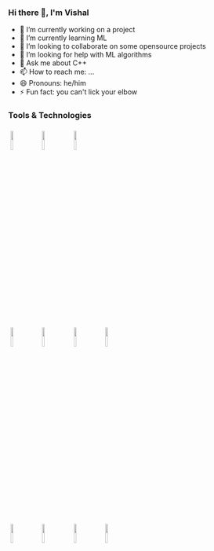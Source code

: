 ### Hi there 👋, I'm Vishal

<!--
**blog-a1/blog-a1** is a ✨ _special_ ✨ repository because its `README.md` (this file) appears on your GitHub profile.

Here are some ideas to get you started:
-->
- 🔭 I’m currently working on a project
- 🌱 I’m currently learning ML
- 👯 I’m looking to collaborate on some opensource projects
- 🤔 I’m looking for help with ML algorithms
- 💬 Ask me about C++
- 📫 How to reach me: ...
- 😄 Pronouns: he/him
- ⚡ Fun fact: you can't lick your elbow

<!--
<p align="left">
  <img width="3%" style="padding:5px" src="https://github.com/blog-a1/blog-a1/blob/main/eye-logo.png"/>
</p>
-->
### Tools & Technologies

<p align="left">
  <img width="10%" style="padding:5px" src="https://img.icons8.com/color/2x/html-5.png"/>
  <img width="10%" style="padding:5px" src="https://img.icons8.com/color/2x/css3.png"/>
  <img width="10%" style="padding:5px" src="https://img.icons8.com/color/144/000000/javascript.png"/><br>
  <img width="10%" style="padding:5px" src="https://img.icons8.com/color/2x/c-programming.png"/>
  <img width="10%" style="padding:5px" src="https://img.icons8.com/color/2x/c-plus-plus-logo.png"/>
  <img width="10%" style="padding:5px" src="https://img.icons8.com/color/144/000000/python.png"/>
  <img width="10%" style="padding:5px" src="https://img.icons8.com/color/144/000000/java-coffee-cup-logo.png"/><br>
  <img width="10%" style="padding:5px" src="https://img.icons8.com/fluent/2x/github.png"/>
  <img width="10%" style="padding:5px" src="https://img.icons8.com/color/2x/git.png"/>
  <img width="10%" style="padding:5px" src="https://img.icons8.com/color/2x/visual-studio-code-2019.png"/>
  <!-- <img width="10%" style="padding:5px" src="https://img.icons8.com/color/2x/visual-studio-2019.png"/> -->
  <img width="10%" style="padding:5px" src="https://img.icons8.com/fluent/2x/spyder-ide.png"/>
  
</p>
